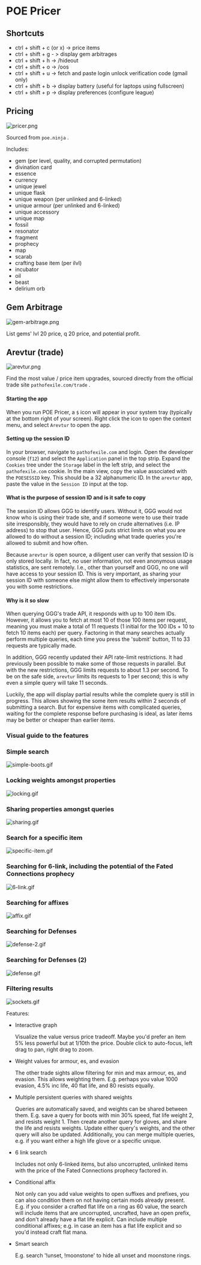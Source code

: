 # POE Pricer

## Shortcuts

- ctrl + shift + c (or x) -> price items
- ctrl + shift + g - > display gem arbitrages
- ctrl + shift + h -> /hideout
- ctrl + shift + o -> /oos
- ctrl + shift + u -> fetch and paste login unlock verification code (gmail only)
- ctrl + shift + b -> display battery (useful for laptops using fullscreen)
- ctrl + shift + p -> display preferences (configure league)

## Pricing

![pricer.png](./screenshots/pricer.png)

Sourced from `poe.ninja` .

Includes:
- gem (per level, quality, and corrupted permutation)
- divination card
- essence
- currency
- unique jewel
- unique flask
- unique weapon (per unlinked and 6-linked)
- unique armour (per unlinked and 6-linked)
- unique accessory
- unique map
- fossil
- resonator
- fragment
- prophecy
- map
- scarab
- crafting base item (per ilvl)
- incubator
- oil
- beast
- delirium orb

## Gem Arbitrage

![gem-arbitrage.png](./screenshots/gem-arbitrage.png)

List gems' lvl 20 price, q 20 price, and potential profit.

## Arevtur (trade)

![arevtur.png](./screenshots/arevtur.png)

Find the most value / price item upgrades, sourced directly from the official trade site `pathofexile.com/trade` .

#### Starting the app

When you run POE Pricer, a `$` icon will appear in your system tray (typically at the bottom right of your screen).
Right click the icon to open the context menu, and select `Arevtur` to open the app.

#### Setting up the session ID

In your browser, navigate to `pathofexile.com` and login. 
Open the developer console (`f12`) and select the `Application` panel in the top strip.
Expand the `Cookies` tree under the `Storage` label in the left strip, and select the `pathofexile.com` cookie.
In the main view, copy the value associated with the `POESESSID` key. This should be a 32 alphanumeric ID.
In the `arevtur` app, paste the value in the `Session ID` input at the top.

#### What is the purpose of session ID and is it safe to copy

The session ID allows GGG to identify users. 
Without it, GGG would not know who is using their trade site, 
and if someone were to use their trade site irresponsibly, they would have to rely on crude alternatives (i.e. IP address) to stop that user.
Hence, GGG puts strict limits on what you are allowed to do without a session ID; including what trade queries you're allowed to submit and how often.

Because `arevtur` is open source, a diligent user can verify that session ID is only stored locally.
In fact, no user information, not even anonymous usage statistics, are sent remotely.
I.e., other than yourself and GGG, no one will have access to your session ID.
This is very important, as sharing your session ID with someone else might allow them to effectively impersonate you with some restrictions.

#### Why is it so slow

When querying GGG's trade API, it responds with up to 100 item IDs.
However, it allows you to fetch at most 10 of those 100 items per request, meaning you must make a total of 11 requests (1 initial for the 100 IDs + 10 to fetch 10 items each) per query.
Factoring in that many searches actually perform multiple queries, each time you press the 'submit' button, 11 to 33 requests are typically made.

In addition, GGG recently updated their API rate-limit restrictions.
It had previously been possible to make some of those requests in parallel.
But with the new restrictions, GGG limits requests to about 1.3 per second.
To be on the safe side, `arevtur` limits its requests to 1 per second; this is why even a simple query will take 11 seconds.

Luckily, the app will display partial results while the complete query is still in progress.
This allows showing the some item results within 2 seconds of submitting a search.
But for expensive items with complicated queries, waiting for the complete response before purchasing is ideal, as later items may be better or cheaper than earlier items. 

### Visual guide to the features

### Simple search
![simple-boots.gif](./screenshots/simple-boots.gif)
### Locking weights amongst properties
![locking.gif](./screenshots/locking.gif)
### Sharing properties amongst queries
![sharing.gif](./screenshots/sharing.gif)
### Search for a specific item
![specific-item.gif](./screenshots/specific-item.gif)
### Searching for 6-link, including the potential of the Fated Connections prophecy
![6-link.gif](./screenshots/6-link.gif)
### Searching for affixes
![affix.gif](./screenshots/affix.gif)
### Searching for Defenses
![defense-2.gif](./screenshots/defense-2.gif)
### Searching for Defenses (2)
![defense.gif](./screenshots/defense.gif)
### Filtering results
![sockets.gif](./screenshots/sockets.gif)

Features:
- Interactive graph
    
    Visualize the value versus price tradeoff. Maybe you'd prefer an item 5% less powerful but at 1/10th the price. Double click to auto-focus, left drag to pan, right drag to zoom.
    
- Weight values for armour, es, and evasion

    The other trade sights allow filtering for min and max armour, es, and evasion. This allows weighting them. E.g. perhaps you value 1000 evasion, 4.5% inc life, 40 flat life, and 80 resists equally.   

- Multiple persistent queries with shared weights

    Queries are automatically saved, and weights can be shared between them. E.g. save a query for boots with min 30% speed, flat life weight 2, and resists weight 1. Then create another query for gloves, and share the life and resists weights. Update either query's weights, and the other query will also be updated. Additionally, you can merge multiple queries, e.g. if you want either a high life glove or a specific unique.

- 6 link search

    Includes not only 6-linked items, but also uncorrupted, unlinked items with the price of the Fated Connections prophecy factored in.

- Conditional affix

    Not only can you add value weights to open suffixes and prefixes, you can also condition them on not having certain mods already present. E.g. if you consider a crafted flat life on a ring as 60 value, the search will include items that are uncorrupted, uncrafted, have an open prefix, and don't already have a flat life explicit. Can include multiple conditional affixes; e.g. in case an item has a flat life explicit and so you'd instead craft flat mana.

- Smart search

    E.g. search '!unset, !moonstone' to hide all unset and moonstone rings. 
